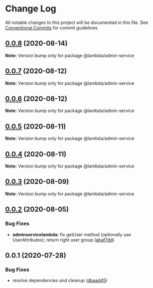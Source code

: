 # Change Log

All notable changes to this project will be documented in this file.
See [Conventional Commits](https://conventionalcommits.org) for commit guidelines.

## [0.0.8](https://git-codecommit.us-west-2.amazonaws.com/v1/repos/Deathstar/compare/@lambda/admin-service@0.0.7...@lambda/admin-service@0.0.8) (2020-08-14)

**Note:** Version bump only for package @lambda/admin-service





## [0.0.7](https://git-codecommit.us-west-2.amazonaws.com/v1/repos/Deathstar/compare/@lambda/admin-service@0.0.6...@lambda/admin-service@0.0.7) (2020-08-12)

**Note:** Version bump only for package @lambda/admin-service





## [0.0.6](https://git-codecommit.us-west-2.amazonaws.com/v1/repos/Deathstar/compare/@lambda/admin-service@0.0.5...@lambda/admin-service@0.0.6) (2020-08-12)

**Note:** Version bump only for package @lambda/admin-service





## [0.0.5](https://git-codecommit.us-west-2.amazonaws.com/v1/repos/Deathstar/compare/@lambda/admin-service@0.0.4...@lambda/admin-service@0.0.5) (2020-08-11)

**Note:** Version bump only for package @lambda/admin-service





## [0.0.4](https://git-codecommit.us-west-2.amazonaws.com/v1/repos/Deathstar/compare/@lambda/admin-service@0.0.3...@lambda/admin-service@0.0.4) (2020-08-11)

**Note:** Version bump only for package @lambda/admin-service





## [0.0.3](https://git-codecommit.us-west-2.amazonaws.com/v1/repos/Deathstar/compare/@lambda/admin-service@0.0.2...@lambda/admin-service@0.0.3) (2020-08-09)

**Note:** Version bump only for package @lambda/admin-service





## [0.0.2](https://git-codecommit.us-west-2.amazonaws.com/v1/repos/Deathstar/compare/@lambda/admin-service@0.0.1...@lambda/admin-service@0.0.2) (2020-08-05)


### Bug Fixes

* **adminservicelambda:** fix getUser method (optionally use UserAttributes); return right user group ([abaf7dd](https://git-codecommit.us-west-2.amazonaws.com/v1/repos/Deathstar/commits/abaf7dd247898c316f821197084cb3a410ae72d1))





## 0.0.1 (2020-07-28)


### Bug Fixes

* resolve dependencies and cleanup ([dbaad45](https://git-codecommit.us-west-2.amazonaws.com/v1/repos/Deathstar/commits/dbaad4561a93bfaf50b7246fd5a048912059df4f))
